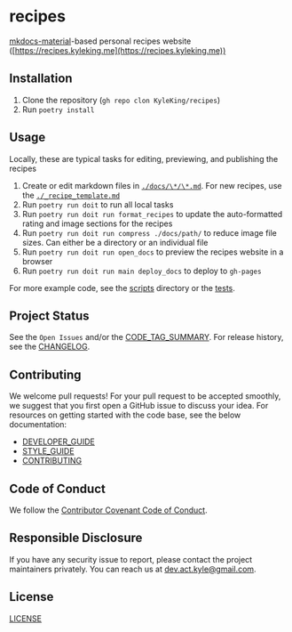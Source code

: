 # recipes

[mkdocs-material](https://squidfunk.github.io/mkdocs-material/)-based personal recipes website ([https://recipes.kyleking.me](https://recipes.kyleking.me))

## Installation

1. Clone the repository (`gh repo clon KyleKing/recipes`)
2. Run `poetry install`

## Usage

Locally, these are typical tasks for editing, previewing, and publishing the recipes

1. Create or edit markdown files in [`./docs/\*/\*.md`](https://github.com/KyleKing/recipes/tree/main/docs). For new recipes, use the [`./_recipe_template.md`](https://github.com/KyleKing/recipes/blob/main/_recipe_template.md)
2. Run `poetry run doit` to run all local tasks
3. Run `poetry run doit run format_recipes` to update the auto-formatted rating and image sections for the recipes
4. Run `poetry run doit run compress ./docs/path/` to reduce image file sizes. Can either be a directory or an individual file
5. Run `poetry run doit run open_docs` to preview the recipes website in a browser
6. Run `poetry run doit run main deploy_docs` to deploy to `gh-pages`

For more example code, see the [scripts] directory or the [tests].

## Project Status

See the `Open Issues` and/or the [CODE_TAG_SUMMARY]. For release history, see the [CHANGELOG].

## Contributing

We welcome pull requests! For your pull request to be accepted smoothly, we suggest that you first open a GitHub issue to discuss your idea. For resources on getting started with the code base, see the below documentation:

- [DEVELOPER_GUIDE]
- [STYLE_GUIDE]
- [CONTRIBUTING]

## Code of Conduct

We follow the [Contributor Covenant Code of Conduct][contributor-covenant].

## Responsible Disclosure

If you have any security issue to report, please contact the project maintainers privately. You can reach us at [dev.act.kyle@gmail.com](mailto:dev.act.kyle@gmail.com).

## License

[LICENSE]

[changelog]: ./docs/CHANGELOG.md
[code_tag_summary]: ./docs/CODE_TAG_SUMMARY.md
[contributing]: ./docs/CONTRIBUTING.md
[contributor-covenant]: https://www.contributor-covenant.org
[developer_guide]: ./docs/DEVELOPER_GUIDE.md
[license]: https://github.com/kyleking/recipes/LICENSE
[scripts]: https://github.com/kyleking/recipes/scripts
[style_guide]: ./docs/STYLE_GUIDE.md
[tests]: https://github.com/kyleking/recipes/tests

